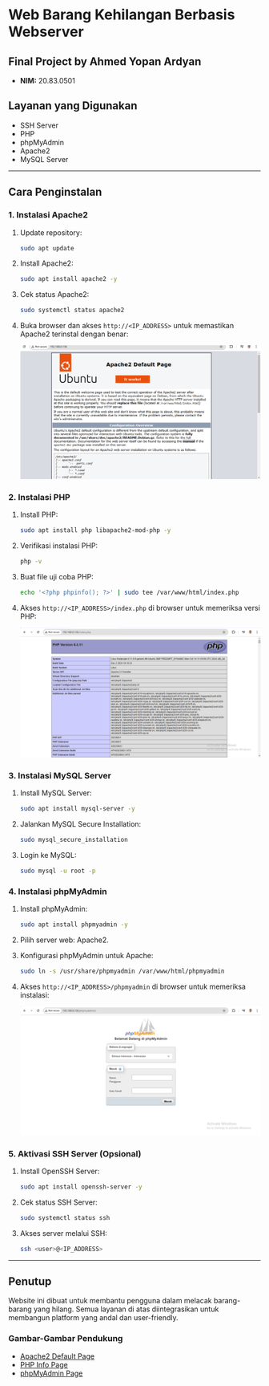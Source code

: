 # Web Barang Kehilangan Berbasis Webserver

## Final Project by Ahmed Yopan Ardyan
- **NIM:** 20.83.0501

## Layanan yang Digunakan
- SSH Server
- PHP
- phpMyAdmin
- Apache2
- MySQL Server

---

## Cara Penginstalan

### 1. Instalasi Apache2
1. Update repository:
   ```bash
   sudo apt update
   ```
2. Install Apache2:
   ```bash
   sudo apt install apache2 -y
   ```
3. Cek status Apache2:
   ```bash
   sudo systemctl status apache2
   ```
4. Buka browser dan akses `http://<IP_ADDRESS>` untuk memastikan Apache2 terinstal dengan benar:

   ![Apache2 Default Page](./Apache2.png)

### 2. Instalasi PHP
1. Install PHP:
   ```bash
   sudo apt install php libapache2-mod-php -y
   ```
2. Verifikasi instalasi PHP:
   ```bash
   php -v
   ```
3. Buat file uji coba PHP:
   ```bash
   echo '<?php phpinfo(); ?>' | sudo tee /var/www/html/index.php
   ```
4. Akses `http://<IP_ADDRESS>/index.php` di browser untuk memeriksa versi PHP:

   ![PHP Info Page](./php.png)

### 3. Instalasi MySQL Server
1. Install MySQL Server:
   ```bash
   sudo apt install mysql-server -y
   ```
2. Jalankan MySQL Secure Installation:
   ```bash
   sudo mysql_secure_installation
   ```
3. Login ke MySQL:
   ```bash
   sudo mysql -u root -p
   ```

### 4. Instalasi phpMyAdmin
1. Install phpMyAdmin:
   ```bash
   sudo apt install phpmyadmin -y
   ```
2. Pilih server web: Apache2.
3. Konfigurasi phpMyAdmin untuk Apache:
   ```bash
   sudo ln -s /usr/share/phpmyadmin /var/www/html/phpmyadmin
   ```
4. Akses `http://<IP_ADDRESS>/phpmyadmin` di browser untuk memeriksa instalasi:

   ![phpMyAdmin Page](./phpmyadmin.png)

### 5. Aktivasi SSH Server (Opsional)
1. Install OpenSSH Server:
   ```bash
   sudo apt install openssh-server -y
   ```
2. Cek status SSH Server:
   ```bash
   sudo systemctl status ssh
   ```
3. Akses server melalui SSH:
   ```bash
   ssh <user>@<IP_ADDRESS>
   ```

---

## Penutup
Website ini dibuat untuk membantu pengguna dalam melacak barang-barang yang hilang. Semua layanan di atas diintegrasikan untuk membangun platform yang andal dan user-friendly.

### Gambar-Gambar Pendukung
- [Apache2 Default Page](./Apache2.png)
- [PHP Info Page](./php.png)
- [phpMyAdmin Page](./phpmyadmin.png)

